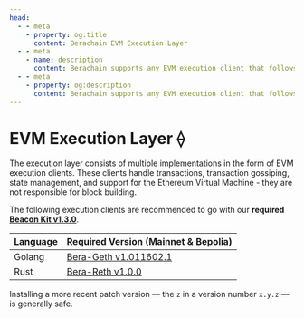 ```yaml
---
head:
  - - meta
    - property: og:title
      content: Berachain EVM Execution Layer
  - - meta
    - name: description
      content: Berachain supports any EVM execution client that follows the Engine API
  - - meta
    - property: og:description
      content: Berachain supports any EVM execution client that follows the Engine API
---
```


# EVM Execution Layer ⟠

The execution layer consists of multiple implementations in the form of EVM execution clients. These clients handle transactions, transaction gossiping, state management, and support for the Ethereum Virtual Machine - they are not responsible for block building.

The following execution clients are recommended to go with our **required [Beacon Kit v1.3.0](https://github.com/berachain/beacon-kit/releases/tag/v1.3.0)**.

| Language | Required Version (Mainnet & Bepolia)                                           |
| -------- | ------------------------------------------------------------------------------ |
| Golang   | [Bera-Geth v1.011602.1](https://github.com/berachain/bera-geth/releases/tag/v1.011602.1)   |
| Rust     | [Bera-Reth v1.0.0](https://github.com/berachain/bera-reth/releases/tag/v1.0.0) |

Installing a more recent patch version — the `z` in a version number `x.y.z` — is generally safe.
